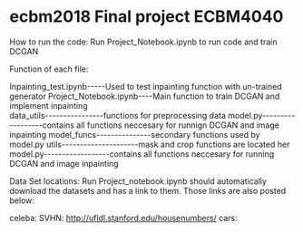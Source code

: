 # ecbm2018 Final project ECBM4040

How to run the code:
Run Project_Notebook.ipynb to run code and train DCGAN


Function of each file:

Inpainting_test.ipynb-----Used to test inpainting function with un-trained generator
Project_Notebook.ipynb----Main function to train DCGAN and implement inpainting		
data_utils----------------functions for preprocessing data
model.py------------------contains all functions neccesary for runnign DCGAN and image inpainting
model_funcs---------------secondary functions used by model.py
utils---------------------mask and crop functions are located her
model.py------------------contains all functions neccesary for running DCGAN and image inpainting


Data Set locations:
Run Project_notebook.ipynb should automatically download the datasets and has a link to them.
Those links are also posted below:

celeba:
SVHN: http://ufldl.stanford.edu/housenumbers/
cars:





